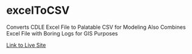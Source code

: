 # excelToCSV
Converts CDLE Excel File to Palatable CSV for Modeling 
Also Combines Excel File with Boring Logs for GIS Purposes

[Link to Live Site](https://bmills23.github.io/excelToCSV/)

